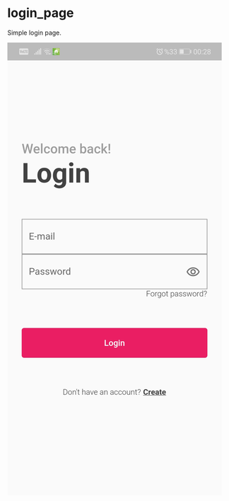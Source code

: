 # login_page

Simple login page.

![Screenshot](https://raw.githubusercontent.com/VBT-FlutterCamp/askin_temel_login_ui/main/Screenshot.jpg)
